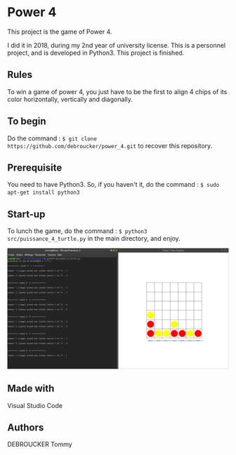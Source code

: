# Power 4

This project is the game of Power 4. 

I did it in 2018, during my 2nd year of university license. This is a personnel project, and is developed in Python3. This project is finished.

## Rules
To win a game of power 4, you just have to be the first to align 4 chips of its color horizontally, vertically and diagonally.

## To begin
Do the command :  `$ git clone https://github.com/debroucker/power_4.git` to recover this repository.

## Prerequisite
You need to have Python3.
So, if you haven't it, do the command : `$ sudo apt-get install python3`

## Start-up
To lunch the game, do the command : `$ python3 src/puissance_4_turtle.py` in the main directory, and enjoy.

![example](img/puissance_4.png)

## Made with
Visual Studio Code

## Authors
DEBROUCKER Tommy
